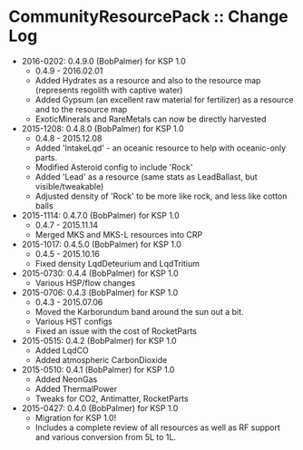 # CommunityResourcePack :: Change Log

* 2016-0202: 0.4.9.0 (BobPalmer) for KSP 1.0
	+ 0.4.9 - 2016.02.01
	+ Added Hydrates as a resource and also to the resource map (represents regolith with captive water)
	+ Added Gypsum (an excellent raw material for fertilizer) as a resource and to the resource map
	+ ExoticMinerals and RareMetals can now be directly harvested
* 2015-1208: 0.4.8.0 (BobPalmer) for KSP 1.0
	+ 0.4.8 - 2015.12.08
	+ Added 'IntakeLqd' - an oceanic resource to help with oceanic-only parts.
	+ Modified Asteroid config to include 'Rock'
	+ Added 'Lead' as a resource (same stats as LeadBallast, but visible/tweakable)
	+ Adjusted density of 'Rock' to be more like rock, and less like cotton balls
* 2015-1114: 0.4.7.0 (BobPalmer) for KSP 1.0
	+ 0.4.7 - 2015.11.14
	+ Merged MKS and MKS-L resources into CRP
* 2015-1017: 0.4.5.0 (BobPalmer) for KSP 1.0
	+ 0.4.5 - 2015.10.16
	+ Fixed density LqdDeteurium and LqdTritium
* 2015-0730: 0.4.4 (BobPalmer) for KSP 1.0
	+ Various HSP/flow changes
* 2015-0706: 0.4.3 (BobPalmer) for KSP 1.0
	+ 0.4.3 - 2015.07.06
	+ Moved the Karborundum band around the sun out a bit.
	+ Various HST configs
	+ Fixed an issue with the cost of RocketParts
* 2015-0515: 0.4.2 (BobPalmer) for KSP 1.0
	+ Added LqdCO
	+ Added atmospheric CarbonDioxide
* 2015-0510: 0.4.1 (BobPalmer) for KSP 1.0
	+ Added NeonGas
	+ Added ThermalPower
	+ Tweaks for CO2, Antimatter, RocketParts
* 2015-0427: 0.4.0 (BobPalmer) for KSP 1.0
	+ Migration for KSP 1.0!
	+ Includes a complete review of all resources as well as RF support and various conversion from 5L to 1L.

